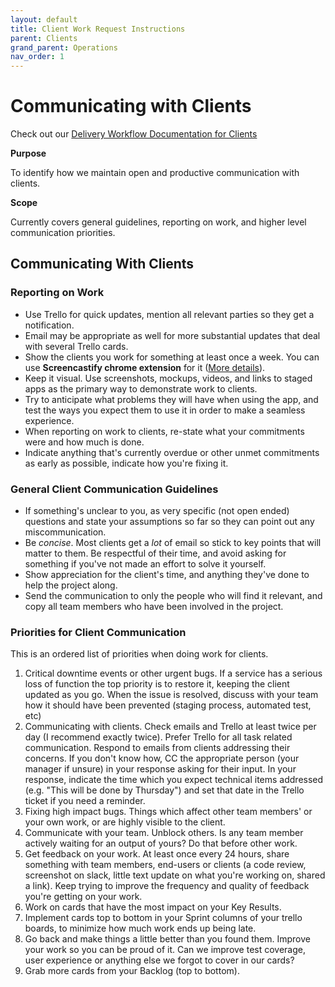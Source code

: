 ```yaml
---
layout: default
title: Client Work Request Instructions
parent: Clients
grand_parent: Operations
nav_order: 1
---
```


# Communicating with Clients

Check out our [Delivery Workflow Documentation for Clients](./WORKING_WITH_CLIENTS/CLIENT_WORK_REQUEST_INSTRUCTIONS.md)

**Purpose**

To identify how we maintain open and productive communication with clients. 

**Scope**

Currently covers general guidelines, reporting on work, and higher level communication priorities.

## Communicating With Clients

### Reporting on Work

  - Use Trello for quick updates, mention all relevant parties so they
    get a notification.
  - Email may be appropriate as well for more substantial updates that
    deal with several Trello cards.
  - Show the clients you work for something at least once a week. You
    can use **Screencastify chrome extension** for it ([More details](/processes/onboarding/SCREENCASTIFY.md)).
  - Keep it visual. Use screenshots, mockups, videos, and links to
    staged apps as the primary way to demonstrate work to clients.
  - Try to anticipate what problems they will have when using the app,
    and test the ways you expect them to use it in order to make a
    seamless experience.
  - When reporting on work to clients, re-state what your commitments
    were and how much is done.
  - Indicate anything that's currently overdue or other unmet
    commitments as early as possible, indicate how you're fixing it.

### General Client Communication Guidelines

  - If something's unclear to you, as very specific (not open ended)
    questions and state your assumptions so far so they can point out
    any miscommunication.
  - Be *concise*. Most clients get a *lot* of email so stick to key
    points that will matter to them. Be respectful of their time, and
    avoid asking for something if you've not made an effort to solve it
    yourself.
  - Show appreciation for the client's time, and anything they've done
    to help the project along.
  - Send the communication to only the people who will find it relevant,
    and copy all team members who have been involved in the project.

### Priorities for Client Communication

This is an ordered list of priorities when doing work for clients.

1.  Critical downtime events or other urgent bugs. If a service has a
    serious loss of function the top priority is to restore it, keeping
    the client updated as you go. When the issue is resolved, discuss
    with your team how it should have been prevented (staging process,
    automated test, etc)
2.  Communicating with clients. Check emails and Trello at least twice
    per day (I recommend exactly twice). Prefer Trello for all task
    related communication. Respond to emails from clients addressing
    their concerns. If you don't know how, CC the appropriate person
    (your manager if unsure) in your response asking for their input. In
    your response, indicate the time which you expect technical items
    addressed (e.g. "This will be done by Thursday") and set that date
    in the Trello ticket if you need a reminder.
3.  Fixing high impact bugs. Things which affect other team members' or
    your own work, or are highly visible to the client.
4.  Communicate with your team. Unblock others. Is any team member
    actively waiting for an output of yours? Do that before other work.
5.  Get feedback on your work. At least once every 24 hours, share
    something with team members, end-users or clients (a code review,
    screenshot on slack, little text update on what you're working on,
    shared a link). Keep trying to improve the frequency and quality of
    feedback you're getting on your work.
6.  Work on cards that have the most impact on your Key Results.
7.  Implement cards top to bottom in your Sprint columns of your trello
    boards, to minimize how much work ends up being late.
8.  Go back and make things a little better than you found them. Improve
    your work so you can be proud of it. Can we improve test coverage,
    user experience or anything else we forgot to cover in our cards?
9.  Grab more cards from your Backlog (top to bottom).